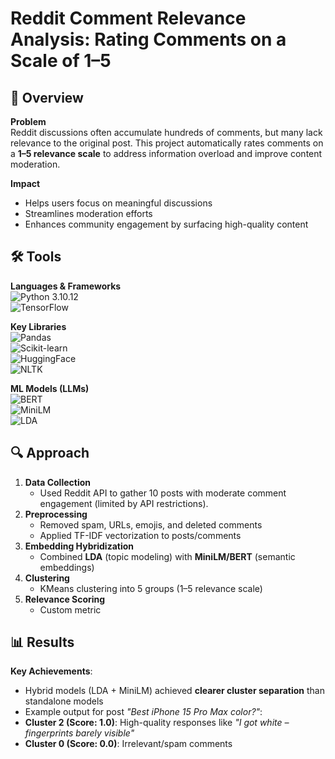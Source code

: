 # Reddit Comment Relevance Analysis: Rating Comments on a Scale of 1–5  

## 📌 Overview  
**Problem**  
Reddit discussions often accumulate hundreds of comments, but many lack relevance to the original post. This project automatically rates comments on a **1–5 relevance scale** to address information overload and improve content moderation.  

**Impact**  
- Helps users focus on meaningful discussions  
- Streamlines moderation efforts  
- Enhances community engagement by surfacing high-quality content  

## 🛠️ Tools  
**Languages & Frameworks**  
![Python 3.10.12](https://img.shields.io/badge/Python-3.10.12-blue?logo=python)  
![TensorFlow](https://img.shields.io/badge/TensorFlow-2.12-orange?logo=tensorflow)  

**Key Libraries**  
![Pandas](https://img.shields.io/badge/Pandas-2.0-blueviolet?logo=pandas)  
![Scikit-learn](https://img.shields.io/badge/Scikit--learn-1.2-grey?logo=scikit-learn)  
![HuggingFace](https://img.shields.io/badge/Transformers-4.30-yellow?logo=huggingface)  
![NLTK](https://img.shields.io/badge/NLTK-3.8-green)  

**ML Models (LLMs)**  
![BERT](https://img.shields.io/badge/BERT-uncased-ff69b4)  
![MiniLM](https://img.shields.io/badge/MiniLM-L6-violet)  
![LDA](https://img.shields.io/badge/LDA-Gensim-red)

## 🔍 Approach  
1. **Data Collection**  
   - Used Reddit API to gather 10 posts with moderate comment engagement (limited by API restrictions).  
2. **Preprocessing**  
   - Removed spam, URLs, emojis, and deleted comments  
   - Applied TF-IDF vectorization to posts/comments  
3. **Embedding Hybridization**  
   - Combined **LDA** (topic modeling) with **MiniLM/BERT** (semantic embeddings)  
4. **Clustering**  
   - KMeans clustering into 5 groups (1–5 relevance scale)  
5. **Relevance Scoring**  
   - Custom metric

## 📊 Results  
**Key Achievements**:  
- Hybrid models (LDA + MiniLM) achieved **clearer cluster separation** than standalone models  
- Example output for post *"Best iPhone 15 Pro Max color?"*:  
- **Cluster 2 (Score: 1.0)**: High-quality responses like *"I got white – fingerprints barely visible"*  
- **Cluster 0 (Score: 0.0)**: Irrelevant/spam comments  

